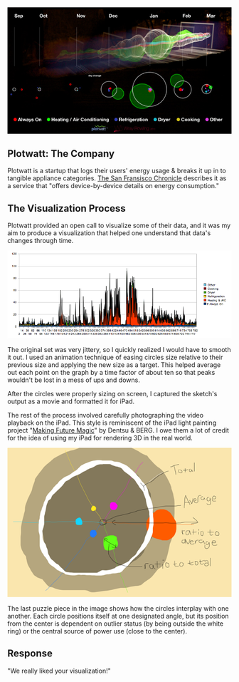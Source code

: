 <img src="img/plotwatt1.jpg">

<h2>Plotwatt: The Company</h2>
<p>Plotwatt is a startup that logs their users' energy usage &amp; breaks it up in to tangible appliance categories. <a href="http://articles.sfgate.com/2011-02-22/opinion/28617528_1_smartmeter-electric-grid-solar-power">The San Fransisco Chronicle</a> describes it as a service that "offers device-by-device details on energy consumption."</p>

<h2>The Visualization Process</h2>
<p>Plotwatt provided an open call to visualize some of their data, and it was my aim to produce a visualization that helped one understand that data's changes through time.</p>
<img src="img/plotwatt2.png">

<p>The original set was very jittery, so I quickly realized I would have to smooth it out. I used an animation technique of easing circles size relative to their previous size and applying the new size as a target. This helped average out each point on the graph by a time factor of about ten so that peaks wouldn't be lost in a mess of ups and downs.</p>
<p>After the circles were properly sizing on screen, I captured the sketch's output as a movie and formatted it for iPad.</p>
<p>The rest of the process involved carefully photographing the video playback on the iPad. This style is reminiscent of the iPad light painting project "<a href="http://berglondon.com/blog/2010/09/14/magic-ipad-light-painting/">Making Future Magic</a>" by Dentsu &amp; BERG. I owe them a lot of credit for the idea of using my iPad for rendering 3D in the real world.</p>

<img src="img/plotwatt3.png">
<p>The last puzzle piece in the image shows how the circles interplay with one another. Each circle positions itself at one designated angle, but its position from the center is dependent on outlier status (by being outside the white ring) or the central source of power use (close to the center).</p>

<h2>Response</h2>
<p>"We really liked your visualization!"</p>
